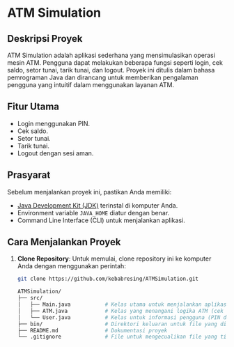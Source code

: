# ATM Simulation

## Deskripsi Proyek

ATM Simulation adalah aplikasi sederhana yang mensimulasikan operasi mesin ATM. Pengguna dapat melakukan beberapa fungsi seperti login, cek saldo, setor tunai, tarik tunai, dan logout. Proyek ini ditulis dalam bahasa pemrograman Java dan dirancang untuk memberikan pengalaman pengguna yang intuitif dalam menggunakan layanan ATM.

## Fitur Utama

- Login menggunakan PIN.
- Cek saldo.
- Setor tunai.
- Tarik tunai.
- Logout dengan sesi aman.

## Prasyarat

Sebelum menjalankan proyek ini, pastikan Anda memiliki:

- [Java Development Kit (JDK)](https://www.oracle.com/java/technologies/javase-jdk23-downloads.html) terinstal di komputer Anda.
- Environment variable `JAVA_HOME` diatur dengan benar.
- Command Line Interface (CLI) untuk menjalankan aplikasi.

## Cara Menjalankan Proyek

1. **Clone Repository**:
   Untuk memulai, clone repository ini ke komputer Anda dengan menggunakan perintah:

   ```bash
   git clone https://github.com/kebabresing/ATMSimulation.git
   
   ATMSimulation/
   ├── src/
   │   ├── Main.java           # Kelas utama untuk menjalankan aplikasi ATM
   │   ├── ATM.java            # Kelas yang menangani logika ATM (cek saldo, setor, tarik tunai)
   │   └── User.java           # Kelas untuk informasi pengguna (PIN dan saldo)
   ├── bin/                    # Direktori keluaran untuk file yang dikompilasi
   ├── README.md               # Dokumentasi proyek
   └── .gitignore              # File untuk mengecualikan file yang tidak perlu dalam repository
